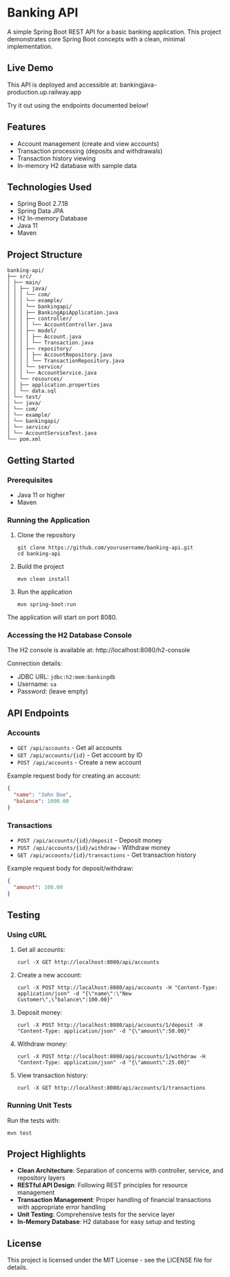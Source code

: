 # Banking API

A simple Spring Boot REST API for a basic banking application. This project demonstrates core Spring Boot concepts with a clean, minimal implementation.

## Live Demo
This API is deployed and accessible at: bankingjava-production.up.railway.app

Try it out using the endpoints documented below!

## Features

- Account management (create and view accounts)
- Transaction processing (deposits and withdrawals)
- Transaction history viewing
- In-memory H2 database with sample data

## Technologies Used

- Spring Boot 2.7.18
- Spring Data JPA
- H2 In-memory Database
- Java 11
- Maven

## Project Structure

``` 
banking-api/
├── src/
│ ├── main/
│ │ ├── java/
│ │ │ └── com/
│ │ │ └── example/
│ │ │ └── bankingapi/
│ │ │ ├── BankingApiApplication.java
│ │ │ ├── controller/
│ │ │ │ └── AccountController.java
│ │ │ ├── model/
│ │ │ │ ├── Account.java
│ │ │ │ └── Transaction.java
│ │ │ ├── repository/
│ │ │ │ ├── AccountRepository.java
│ │ │ │ └── TransactionRepository.java
│ │ │ └── service/
│ │ │ └── AccountService.java
│ │ └── resources/
│ │ ├── application.properties
│ │ └── data.sql
│ └── test/
│ └── java/
│ └── com/
│ └── example/
│ └── bankingapi/
│ └── service/
│ └── AccountServiceTest.java
└── pom.xml
```

## Getting Started

### Prerequisites

- Java 11 or higher
- Maven

### Running the Application

1. Clone the repository
   ```
   git clone https://github.com/yourusername/banking-api.git
   cd banking-api
   ```

2. Build the project
   ```
   mvn clean install
   ```

3. Run the application
   ```
   mvn spring-boot:run
   ```

The application will start on port 8080.

### Accessing the H2 Database Console

The H2 console is available at: http://localhost:8080/h2-console

Connection details:
- JDBC URL: `jdbc:h2:mem:bankingdb`
- Username: `sa`
- Password: (leave empty)

## API Endpoints

### Accounts

- `GET /api/accounts` - Get all accounts
- `GET /api/accounts/{id}` - Get account by ID
- `POST /api/accounts` - Create a new account

Example request body for creating an account:

```json
{
  "name": "John Doe",
  "balance": 1000.00
}
```

### Transactions

- `POST /api/accounts/{id}/deposit` - Deposit money
- `POST /api/accounts/{id}/withdraw` - Withdraw money
- `GET /api/accounts/{id}/transactions` - Get transaction history

Example request body for deposit/withdraw:

```json
{
  "amount": 100.00
}
```


## Testing

### Using cURL

1. Get all accounts:
   ```
   curl -X GET http://localhost:8080/api/accounts
   ```

2. Create a new account:
   ```
   curl -X POST http://localhost:8080/api/accounts -H "Content-Type: application/json" -d "{\"name\":\"New Customer\",\"balance\":100.00}"
   ```

3. Deposit money:
   ```
   curl -X POST http://localhost:8080/api/accounts/1/deposit -H "Content-Type: application/json" -d "{\"amount\":50.00}"
   ```

4. Withdraw money:
   ```
   curl -X POST http://localhost:8080/api/accounts/1/withdraw -H "Content-Type: application/json" -d "{\"amount\":25.00}"
   ```

5. View transaction history:
   ```
   curl -X GET http://localhost:8080/api/accounts/1/transactions
   ```

### Running Unit Tests

Run the tests with:
   ```
   mvn test
   ```


## Project Highlights

- **Clean Architecture**: Separation of concerns with controller, service, and repository layers
- **RESTful API Design**: Following REST principles for resource management
- **Transaction Management**: Proper handling of financial transactions with appropriate error handling
- **Unit Testing**: Comprehensive tests for the service layer
- **In-Memory Database**: H2 database for easy setup and testing

## License

This project is licensed under the MIT License - see the LICENSE file for details.